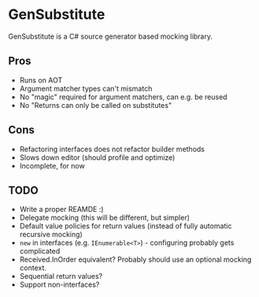 # GenSubstitute

GenSubstitute is a C# source generator based mocking library.

## Pros
- Runs on AOT
- Argument matcher types can't mismatch
- No "magic" required for argument matchers, can e.g. be reused
- No "Returns can only be called on substitutes"


## Cons
- Refactoring interfaces does not refactor builder methods
- Slows down editor (should profile and optimize)
- Incomplete, for now

## TODO
- Write a proper REAMDE :)
- Delegate mocking (this will be different, but simpler)
- Default value policies for return values (instead of fully automatic recursive mocking)
- `new` in interfaces (e.g. `IEnumerable<T>`) - configuring probably gets complicated
- Received.InOrder equivalent? Probably should use an optional mocking context.
- Sequential return values?
- Support non-interfaces?
